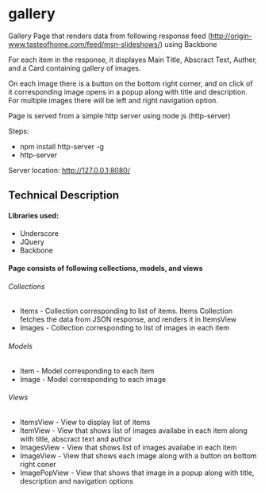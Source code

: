 # gallery

Gallery Page that renders data from following response feed (http://origin-www.tasteofhome.com/feed/msn-slideshows/) using Backbone

For each item in the response, it displayes Main Title, Abscract Text, Auther, and a Card containing gallery of images.

On each image there is a button on the bottom right corner, and on click of it corresponding image opens in a popup along with title and description. For multiple images there will be left and right navigation option.

Page is served from a simple http server using node js (http-server)

Steps:
* npm install http-server -g
* http-server

Server location: http://127.0.0.1:8080/

## Technical Description
#### Libraries used: 
* Underscore
* JQuery
* Backbone

#### Page consists of following collections, models, and views
###### Collections
* Items - Collection corresponding to list of items. Items Collection fetches the data from JSON response, and renders it in ItemsView
* Images - Collection corresponding to list of images in each item

###### Models
* Item - Model corresponding to each item
* Image - Model corresponding to each image

###### Views
* ItemsView - View to display list of items
* ItemView - View that shows list of images availabe in each item along with title, abscract text and author
* ImagesView - View that shows list of images availabe in each item
* ImageView - View that shows each image along with a button on bottom right coner
* ImagePopView - View that shows that image in a popup along with title, description and navigation options








